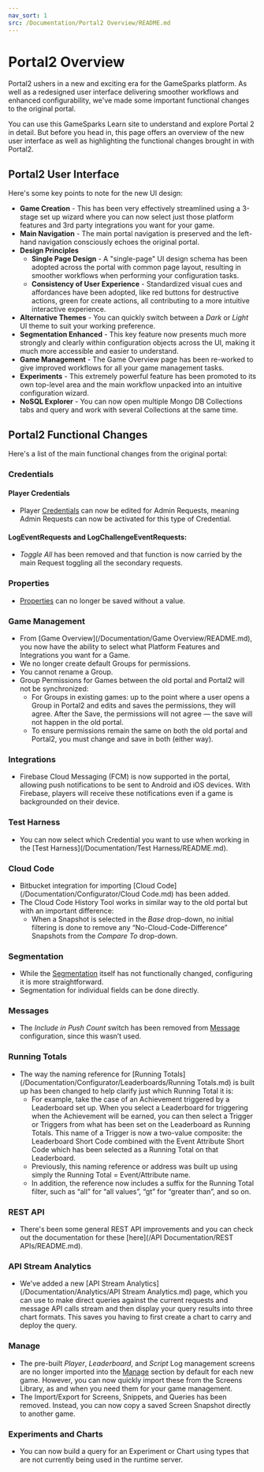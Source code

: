```yaml
---
nav_sort: 1
src: /Documentation/Portal2 Overview/README.md
---
```


# Portal2 Overview

Portal2 ushers in a new and exciting era for the GameSparks platform. As well as a redesigned user interface delivering smoother workflows and enhanced configurability, we've made some important functional changes to the original portal.

You can use this GameSparks Learn site to understand and explore Portal 2 in detail. But before you head in, this page offers an overview of the new user interface as well as highlighting the functional changes brought in with Portal2.

## Portal2 User Interface

Here's some key points to note for the new UI design:

* **Game Creation** - This has been very effectively streamlined using a 3-stage set up wizard where you can now select just those platform features and 3rd party integrations you want for your game.
* **Main Navigation** - The main portal navigation is preserved and the left-hand navigation consciously echoes the original portal.
* **Design Principles**
  * **Single Page Design** - A "single-page" UI design schema has been adopted across the portal with common page layout, resulting in smoother workflows when performing your configuration tasks.
  * **Consistency of User Experience** - Standardized visual cues and affordances have been adopted, like red buttons for destructive actions, green for create actions, all contributing to a more intuitive interactive experience.
* **Alternative Themes** - You can quickly switch between a *Dark* or *Light* UI theme to suit your working preference.
* **Segmentation Enhanced** - This key feature now presents much more strongly and clearly within configuration objects across the UI, making it much more accessible and easier to understand.
* **Game Management** - The Game Overview page has been re-worked to give improved workflows for all your game management tasks.
* **Experiments** - This extremely powerful feature has been promoted to its own top-level area and the main workflow unpacked into an intuitive configuration wizard.
* **NoSQL Explorer** - You can now open multiple Mongo DB Collections tabs and query and work with several Collections at the same time.


## Portal2 Functional Changes

Here's a list of the main functional changes from the original portal:

### Credentials

#### Player Credentials
* Player [Credentials](/Documentation/Configurator/Credentials.md) can now be edited for Admin Requests, meaning Admin Requests can now be activated for this type of Credential.

#### LogEventRequests and LogChallengeEventRequests:
* *Toggle All* has been removed and that function is now carried by the main Request toggling all the secondary requests.

### Properties
* [Properties](/Documentation/Configurator/Properties.md) can no longer be saved without a value.

### Game Management
* From [Game Overview](/Documentation/Game Overview/README.md), you now have the ability to select what Platform Features and Integrations you want for a Game.
* We no longer create default Groups for permissions.
* You cannot rename a Group.
* Group Permissions for Games between the old portal and Portal2 will not be synchronized:
  * For Groups in existing games: up to the point where a user opens a Group in Portal2 and edits and saves the permissions, they will agree. After the Save, the permissions will not agree — the save will not happen in the old portal.
  * To ensure permissions remain the same on both the old portal and Portal2, you must change and save in both (either way).

### Integrations

* Firebase Cloud Messaging (FCM) is now supported in the portal, allowing push notifications to be sent to Android and iOS devices. With Firebase, players will receive these notifications even if a game is backgrounded on their device.

### Test Harness
* You can now select which Credential you want to use when working in the [Test Harness](/Documentation/Test Harness/README.md).

### Cloud Code
* Bitbucket integration for importing [Cloud Code](/Documentation/Configurator/Cloud Code.md) has been added.
* The Cloud Code History Tool works in similar way to the old portal but with an important difference:
  * When a Snapshot is selected in the *Base* drop-down, no initial filtering is done to remove any “No-Cloud-Code-Difference” Snapshots from the *Compare To* drop-down.

### Segmentation
* While the [Segmentation](/Documentation/Configurator/Segments.md) itself has not functionally changed, configuring it is more straightforward.
* Segmentation for individual fields can be done directly.

### Messages
* The *Include in Push Count* switch has been removed from [Message](/Documentation/Configurator/Messages.md) configuration, since this wasn’t used.

### Running Totals
* The way the naming reference for [Running Totals](/Documentation/Configurator/Leaderboards/Running Totals.md) is built up has been changed to help clarify just which Running Total it is:
  * For example, take the case of an Achievement triggered by a Leaderboard set up. When you select a Leaderboard for triggering when the Achievement will be earned, you can then select a Trigger or Triggers from what has been set on the Leaderboard as Running Totals. This name of a Trigger is now a two-value composite: the Leaderboard Short Code combined with the Event Attribute Short Code which has been selected as a Running Total on that Leaderboard.
  * Previously, this naming reference or address was built up using simply the Running Total = Event/Attribute name.
  * In addition, the reference now includes a suffix for the Running Total filter, such as “all” for “all values”, “gt” for “greater than”, and so on.

### REST API
* There's been some general REST API improvements and you can check out the documentation for these [here](/API Documentation/REST APIs/README.md).

### API Stream Analytics
* We've added a new [API Stream Analytics](/Documentation/Analytics/API Stream Analytics.md) page, which you can use to make direct queries against the current requests and message API calls stream and then display your query results into three chart formats. This saves you having to first create a chart to carry and deploy the query.

### Manage
* The pre-built *Player*, *Leaderboard*, and *Script* Log management screens are no longer imported into the [Manage](/Documentation/Manage/README.md) section by default for each new game. However, you can now quickly import these from the Screens Library, as and when you need them for your game management.
* The Import/Export for Screens, Snippets, and Queries has been removed. Instead, you can now copy a saved Screen Snapshot directly to another game.

### Experiments and Charts
* You can now build a query for an Experiment or Chart using types that are not currently being used in the runtime server.
